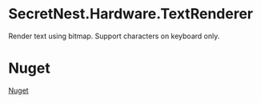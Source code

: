 # SecretNest.Hardware.TextRenderer
Render text using bitmap. Support characters on keyboard only.

# Nuget
[Nuget](https://www.nuget.org/packages/SecretNest.Hardware.TextRenderer)
